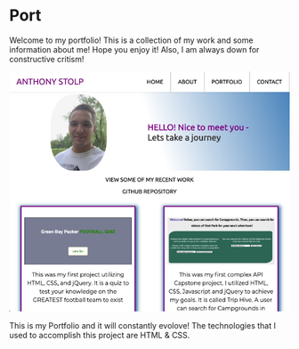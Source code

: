 # Port

Welcome to my portfolio! This is a collection of my work and some information about me! Hope you enjoy it! Also, I am always down for constructive critism!

<img src='https://github.com/AJStolp/Gist-Photos/blob/master/Port-Photo.png' alt='cover photo of portfolio'>

This is my Portfolio and it will constantly evolove! The technologies that I used to accomplish this project are HTML & CSS. 

